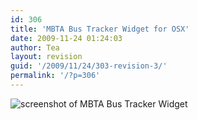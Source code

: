 ```yaml
---
id: 306
title: 'MBTA Bus Tracker Widget for OSX'
date: 2009-11-24 01:24:03
author: Tea
layout: revision
guid: '/2009/11/24/303-revision-3/'
permalink: '/?p=306'
---
```


![screenshot of MBTA Bus Tracker Widget](/apps/mbta/bustracker/mbtabustracker_screenshot.png)